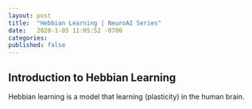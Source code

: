 ```yaml
---
layout: post
title:  "Hebbian Learning | NeuroAI Series"
date:   2020-1-05 11:05:52 -0700
categories: 
published: false
---
```

## Introduction to Hebbian Learning
Hebbian learning is a model that learning (plasticity) in the human brain. 